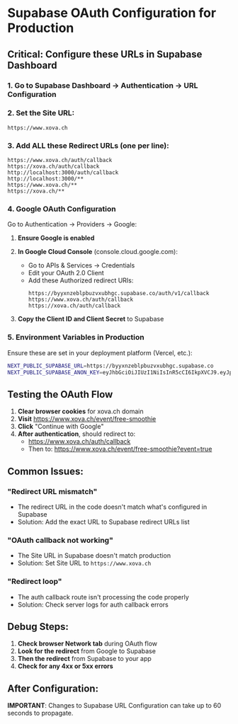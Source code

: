 # Supabase OAuth Configuration for Production

## Critical: Configure these URLs in Supabase Dashboard

### 1. Go to Supabase Dashboard → Authentication → URL Configuration

### 2. Set the Site URL:
```
https://www.xova.ch
```

### 3. Add ALL these Redirect URLs (one per line):
```
https://www.xova.ch/auth/callback
https://xova.ch/auth/callback
http://localhost:3000/auth/callback
http://localhost:3000/**
https://www.xova.ch/**
https://xova.ch/**
```

### 4. Google OAuth Configuration

Go to Authentication → Providers → Google:

1. **Ensure Google is enabled**

2. **In Google Cloud Console** (console.cloud.google.com):
   - Go to APIs & Services → Credentials
   - Edit your OAuth 2.0 Client
   - Add these Authorized redirect URIs:
     ```
     https://byyxnzeblpbuzvxubhgc.supabase.co/auth/v1/callback
     https://www.xova.ch/auth/callback
     https://xova.ch/auth/callback
     ```

3. **Copy the Client ID and Client Secret** to Supabase

### 5. Environment Variables in Production

Ensure these are set in your deployment platform (Vercel, etc.):

```bash
NEXT_PUBLIC_SUPABASE_URL=https://byyxnzeblpbuzvxubhgc.supabase.co
NEXT_PUBLIC_SUPABASE_ANON_KEY=eyJhbGciOiJIUzI1NiIsInR5cCI6IkpXVCJ9.eyJpc3MiOiJzdXBhYmFzZSIsInJlZiI6ImJ5eXhuemVibHBidXp2eHViaGdjIiwicm9sZSI6ImFub24iLCJpYXQiOjE3NTgwMzY2MTAsImV4cCI6MjA3MzYxMjYxMH0.zPmKFVAyCU-MtzyD8ckqqV8NCe_6Yh6FSiI8SSshoFA
```

## Testing the OAuth Flow

1. **Clear browser cookies** for xova.ch domain
2. **Visit** https://www.xova.ch/event/free-smoothie
3. **Click** "Continue with Google"
4. **After authentication**, should redirect to:
   - https://www.xova.ch/auth/callback
   - Then to: https://www.xova.ch/event/free-smoothie?event=true

## Common Issues:

### "Redirect URL mismatch"
- The redirect URL in the code doesn't match what's configured in Supabase
- Solution: Add the exact URL to Supabase redirect URLs list

### "OAuth callback not working"
- The Site URL in Supabase doesn't match production
- Solution: Set Site URL to `https://www.xova.ch`

### "Redirect loop"
- The auth callback route isn't processing the code properly
- Solution: Check server logs for auth callback errors

## Debug Steps:

1. **Check browser Network tab** during OAuth flow
2. **Look for the redirect** from Google to Supabase
3. **Then the redirect** from Supabase to your app
4. **Check for any 4xx or 5xx errors**

## After Configuration:

**IMPORTANT**: Changes to Supabase URL Configuration can take up to 60 seconds to propagate.